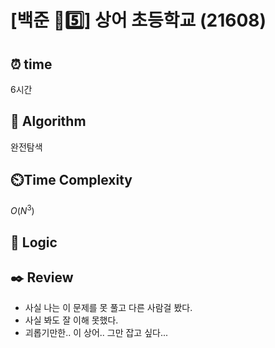 # [백준 💛5️⃣] 상어 초등학교 (21608)
 
## ⏰  **time**

6시간

## :pushpin: **Algorithm**

완전탐색

## ⏲️**Time Complexity**

$O(N^3)$

## :round_pushpin: **Logic**


## :black_nib: **Review**
- 사실 나는 이 문제를 못 풀고 다른 사람걸 봤다.
- 사실 봐도 잘 이해 못했다.
- 괴롭기만한.. 이 상어.. 그만 잡고 싶다...
